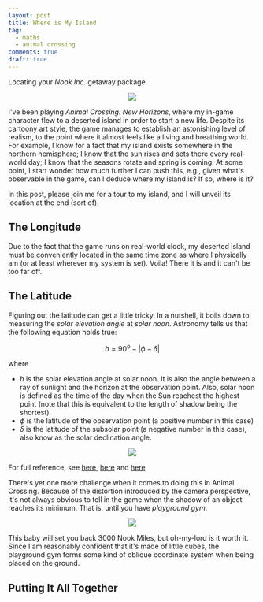 ```yaml
---
layout: post
title: Where is My Island
tag:
  - maths
  - animal crossing
comments: true
draft: true
---
```


Locating your _Nook Inc._ getaway package.

<div align="center">
  <img src="https://shawenyao.github.io/Photos/Animal Crossing/001.jpg" />
</div>

I've been playing _Animal Crossing: New Horizons_, where my in-game character flew to a deserted island in order to start a new life. Despite its cartoony art style, the game manages to establish an astonishing level of realism, to the point where it almost feels like a living and breathing world. For example, I know for a fact that my island exists somewhere in the northern hemisphere; I know that the sun rises and sets there every real-world day; I know that the seasons rotate and spring is coming. At some point, I start wonder how much further I can push this, e.g., given what's observable in the game, can I deduce where my island is? If so, where is it?

In this post, please join me for a tour to my island, and I will unveil its location at the end (sort of).

## The Longitude
Due to the fact that the game runs on real-world clock, my deserted island must be conveniently located in the same time zone as where I physically am (or at least wherever my system is set). Voila! There it is and it can't be too far off.

## The Latitude
Figuring out the latitude can get a little tricky. In a nutshell, it boils down to measuring the _solar elevation angle_ at _solar noon_. Astronomy tells us that the following equation holds true:

$$
h = 90^\text{o} - \left| \phi - \delta \right|
$$

where
* $h$ is the solar elevation angle at solar noon. It is also the angle between a ray of sunlight and the horizon at the observation point. Also, solar noon is defined as the time of the day when the Sun reachest the highest point (note that this is equivalent to the length of shadow being the shortest).
* $\phi$ is the latitude of the observation point (a positive number in this case)
* $\delta$ is the latitude of the subsolar point (a negative number in this case), also know as the solar declination angle.

<div align="center">
  <img src="https://shawenyao.github.io/R/output/solar_zenith_angle/1_label.png" />
</div>

For full reference, see [here](https://en.wikipedia.org/wiki/Solar_zenith_angle), [here](https://commons.wvc.edu/rdawes/ASTR217/Gnomon.pdf) and [here](https://vortex.plymouth.edu/sun/sun4a.html)

There's yet one more challenge when it comes to doing this in Animal Crossing. Because of the distortion introduced by the camera perspective, it's not always obvious to tell in the game when the shadow of an object reaches its minimum. That is, until you have _playground gym_.

<div align="center">
  <img src="https://shawenyao.github.io/Photos/Animal Crossing/002.jpg" />
</div>

This baby will set you back 3000 Nook Miles, but oh-my-lord is it worth it. Since I am reasonably confident that it's made of little cubes, the playground gym forms some kind of oblique coordinate system when being placed on the ground.

## Putting It All Together

